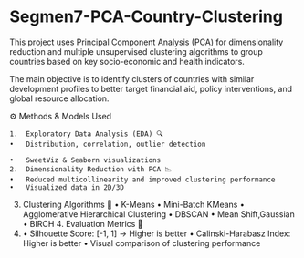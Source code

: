 # Segmen7-PCA-Country-Clustering
This project uses Principal Component Analysis (PCA) for dimensionality reduction and multiple unsupervised clustering algorithms to group countries based on key socio-economic and health indicators.

The main objective is to identify clusters of countries with similar development profiles to better target financial aid, policy interventions, and global resource allocation.

⚙️ Methods & Models Used

	1.	Exploratory Data Analysis (EDA) 🔍
	•	Distribution, correlation, outlier detection
 
	•	SweetViz & Seaborn visualizations
	2.	Dimensionality Reduction with PCA 📉
	•	Reduced multicollinearity and improved clustering performance
	•	Visualized data in 2D/3D
 3.	Clustering Algorithms 🔗
	•	K-Means
	•	Mini-Batch KMeans
	•	Agglomerative Hierarchical Clustering
	•	DBSCAN
	•	Mean Shift,Gaussian 
	•	BIRCH
	4.	Evaluation Metrics 🧪
 5.	
	•	Silhouette Score: [-1, 1] → Higher is better
	•	Calinski-Harabasz Index: Higher is better
	•	Visual comparison of clustering performance
